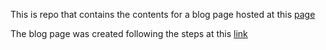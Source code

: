 This is repo that contains the contents for a blog page hosted at this [page](https://srutherford2000.github.io/blog_post_on_DataCleaner/)

The blog page was created following the steps at this [link](https://github.com/skills/github-pages)